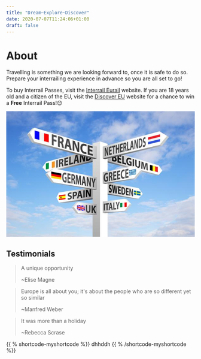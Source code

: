 ```yaml
---
title: "Dream~Explore~Discover"
date: 2020-07-07T11:24:06+01:00
draft: false
---
```

# About  

Travelling is something we are looking forward to, once it is safe to do so. Prepare your interrailing experience in advance so you are all set to go!

To buy Interrail Passes, visit the [Interrail Eurail](https://www.interrail.eu/en/interrail-passes) website. If you are 18 years old and a citizen of the EU, visit the [Discover EU](https://www.interrail.eu/en/interrail-passes/what-is-discovereu) website for a chance to win a **Free** Interrail Pass!😊

![Destinations](discover.jpg)

## Testimonials
>A unique opportunity
>
>~Elise Magne

>Europe is all about you; it's about the people who are so different yet so similar 
>
>~Manfred Weber

>It was more than a holiday
>
>~Rebecca Scrase

{{ % shortcode-myshortcode %}} dhhddh {{ % /shortcode-myshortcode %}}


